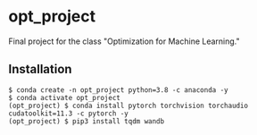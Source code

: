 # opt_project
Final project for the class "Optimization for Machine Learning."


## Installation
    $ conda create -n opt_project python=3.8 -c anaconda -y
    $ conda activate opt_project
    (opt_project) $ conda install pytorch torchvision torchaudio cudatoolkit=11.3 -c pytorch -y
    (opt_project) $ pip3 install tqdm wandb